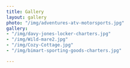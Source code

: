 ```yaml
---
title: Gallery
layout: gallery
photo: "/img/adventures-atv-motorsports.jpg"
gallery:
- "/img/davy-jones-locker-charters.jpg"
- "/img/Wild-mare2.jpg"
- "/img/Cozy-Cottage.jpg"
- "/img/bimart-sporting-goods-charters.jpg"

---
```

